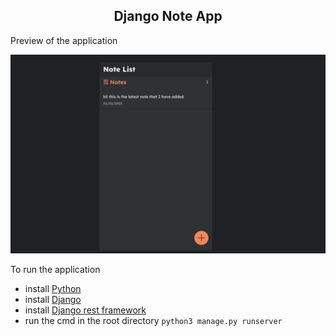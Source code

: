 <h2 style="text-align: center;">Django Note App</h2>
Preview of the application

![App photo](app-pic.png)

To run the application
- install [Python](https://www.python.org/downloads/)
- install [Django](https://docs.djangoproject.com/en/4.1/topics/install/)
- install [Django rest framework](https://www.django-rest-framework.org/)
- run the cmd in the root directory `python3 manage.py runserver`